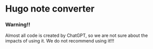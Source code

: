 # Hugo note converter

### Warning!!

Almost all code is created by ChatGPT, so we are not sure about the impacts of using it. We do not recommend using it!!!
